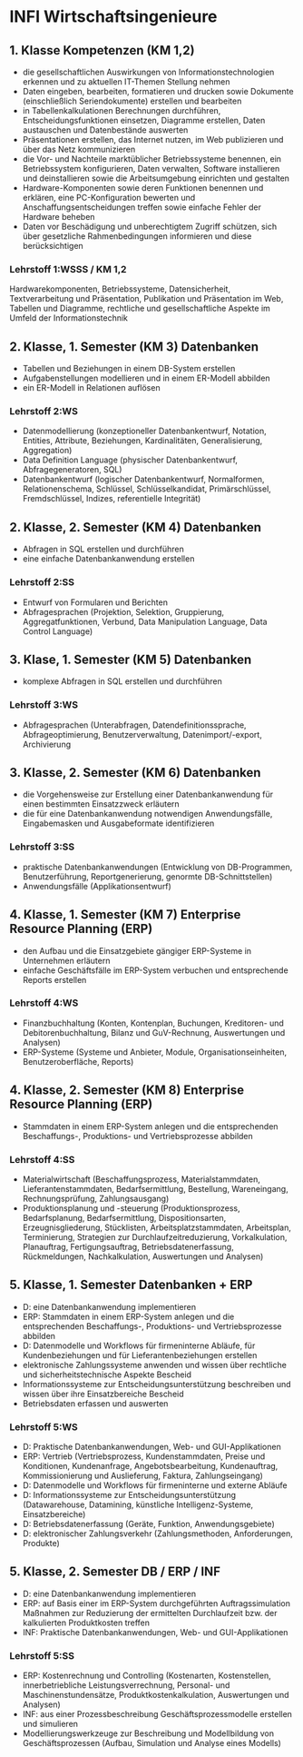 # INFI Wirtschaftsingenieure

## 1. Klasse Kompetenzen (KM 1,2)

- die gesellschaftlichen Auswirkungen von Informationstechnologien erkennen und zu aktuellen IT-Themen Stellung nehmen
- Daten eingeben, bearbeiten, formatieren und drucken sowie Dokumente (einschließlich Seriendokumente) erstellen und bearbeiten
- in Tabellenkalkulationen Berechnungen durchführen, Entscheidungsfunktionen einsetzen, Diagramme erstellen, Daten austauschen und Datenbestände auswerten
- Präsentationen erstellen, das Internet nutzen, im Web publizieren und über das Netz kommunizieren
- die Vor- und Nachteile marktüblicher Betriebssysteme benennen, ein Betriebssystem konfigurieren, Daten verwalten, Software installieren und deinstallieren sowie die Arbeitsumgebung einrichten und gestalten
- Hardware-Komponenten sowie deren Funktionen benennen und erklären, eine PC-Konfiguration bewerten und Anschaffungsentscheidungen treffen sowie einfache Fehler der Hardware beheben
- Daten vor Beschädigung und unberechtigtem Zugriff schützen, sich über gesetzliche Rahmenbedingungen informieren und diese berücksichtigen

### Lehrstoff 1:WSSS / KM 1,2

Hardwarekomponenten, Betriebssysteme, Datensicherheit, Textverarbeitung und Präsentation, Publikation und Präsentation im Web, Tabellen und Diagramme, rechtliche und gesellschaftliche Aspekte im Umfeld der Informationstechnik

## 2. Klasse, 1. Semester (KM 3) Datenbanken

- Tabellen und Beziehungen in einem DB-System erstellen
- Aufgabenstellungen modellieren und in einem ER-Modell abbilden
- ein ER-Modell in Relationen auflösen

### Lehrstoff 2:WS

- Datenmodellierung (konzeptioneller Datenbankentwurf, Notation, Entities, Attribute, Beziehungen, Kardinalitäten, Generalisierung, Aggregation)
- Data Definition Language (physischer Datenbankentwurf, Abfragegeneratoren, SQL)
- Datenbankentwurf (logischer Datenbankentwurf, Normalformen, Relationenschema, Schlüssel, Schlüsselkandidat, Primärschlüssel, Fremdschlüssel, Indizes, referentielle Integrität)

## 2. Klasse, 2. Semester (KM 4) Datenbanken

- Abfragen in SQL erstellen und durchführen
- eine einfache Datenbankanwendung erstellen

### Lehrstoff 2:SS

- Entwurf von Formularen und Berichten
- Abfragesprachen (Projektion, Selektion, Gruppierung, Aggregatfunktionen, Verbund, Data Manipulation Language, Data Control Language)

## 3. Klase, 1. Semester (KM 5) Datenbanken

- komplexe Abfragen in SQL erstellen und durchführen

### Lehrstoff 3:WS

- Abfragesprachen (Unterabfragen, Datendefinitionssprache, Abfrageoptimierung, Benutzerverwaltung, Datenimport/-export, Archivierung

## 3. Klasse, 2. Semester (KM 6) Datenbanken

- die Vorgehensweise zur Erstellung einer Datenbankanwendung für einen bestimmten Einsatzzweck erläutern
- die für eine Datenbankanwendung notwendigen Anwendungsfälle, Eingabemasken und Ausgabeformate identifizieren

### Lehrstoff 3:SS

- praktische Datenbankanwendungen (Entwicklung von DB-Programmen, Benutzerführung, Reportgenerierung, genormte DB-Schnittstellen)
- Anwendungsfälle (Applikationsentwurf)

## 4. Klasse, 1. Semester (KM 7) Enterprise Resource Planning (ERP)

- den Aufbau und die Einsatzgebiete gängiger ERP-Systeme in Unternehmen erläutern
- einfache Geschäftsfälle im ERP-System verbuchen und entsprechende Reports erstellen

### Lehrstoff 4:WS

- Finanzbuchhaltung (Konten, Kontenplan, Buchungen, Kreditoren- und Debitorenbuchhaltung, Bilanz und GuV-Rechnung, Auswertungen und Analysen)
- ERP-Systeme (Systeme und Anbieter, Module, Organisationseinheiten, Benutzeroberfläche, Reports)

## 4. Klasse, 2. Semester (KM 8) Enterprise Resource Planning (ERP)

- Stammdaten in einem ERP-System anlegen und die entsprechenden Beschaffungs-, Produktions- und Vertriebsprozesse abbilden

### Lehrstoff 4:SS

- Materialwirtschaft (Beschaffungsprozess, Materialstammdaten, Lieferantenstammdaten, Bedarfsermittlung, Bestellung, Wareneingang, Rechnungsprüfung, Zahlungsausgang)
- Produktionsplanung und -steuerung (Produktionsprozess, Bedarfsplanung, Bedarfsermittlung, Dispositionsarten, Erzeugnisgliederung, Stücklisten, Arbeitsplatzstammdaten, Arbeitsplan, Terminierung, Strategien zur Durchlaufzeitreduzierung, Vorkalkulation, Planauftrag, Fertigungsauftrag, Betriebsdatenerfassung, Rückmeldungen, Nachkalkulation, Auswertungen und Analysen)

## 5. Klasse, 1. Semester Datenbanken + ERP

- D: eine Datenbankanwendung implementieren
- ERP: Stammdaten in einem ERP-System anlegen und die entsprechenden Beschaffungs-, Produktions- und Vertriebsprozesse abbilden
- D: Datenmodelle und Workflows für firmeninterne Abläufe, für Kundenbeziehungen und für Lieferantenbeziehungen erstellen
- elektronische Zahlungssysteme anwenden und wissen über rechtliche und sicherheitstechnische Aspekte Bescheid
- Informationssysteme zur Entscheidungsunterstützung beschreiben und wissen über ihre Einsatzbereiche Bescheid
- Betriebsdaten erfassen und auswerten

### Lehrstoff 5:WS

- D: Praktische Datenbankanwendungen, Web- und GUI-Applikationen
- ERP: Vertrieb (Vertriebsprozess, Kundenstammdaten, Preise und Konditionen, Kundenanfrage, Angebotsbearbeitung, Kundenauftrag, Kommissionierung und Auslieferung, Faktura, Zahlungseingang)
- D: Datenmodelle und Workflows für firmeninterne und externe Abläufe
- D: Informationssysteme zur Entscheidungsunterstützung (Datawarehouse, Datamining, künstliche Intelligenz-Systeme, Einsatzbereiche)
- D: Betriebsdatenerfassung (Geräte, Funktion, Anwendungsgebiete)
- D: elektronischer Zahlungsverkehr (Zahlungsmethoden, Anforderungen, Produkte)

## 5. Klasse, 2. Semester DB / ERP / INF

- D: eine Datenbankanwendung implementieren
- ERP: auf Basis einer im ERP-System durchgeführten Auftragssimulation Maßnahmen zur Reduzierung der ermittelten Durchlaufzeit bzw. der kalkulierten Produktkosten treffen
- INF: Praktische Datenbankanwendungen, Web- und GUI-Applikationen

### Lehrstoff 5:SS

- ERP: Kostenrechnung und Controlling (Kostenarten, Kostenstellen, innerbetriebliche Leistungsverrechnung, Personal- und Maschinenstundensätze, Produktkostenkalkulation, Auswertungen und Analysen)
- INF: aus einer Prozessbeschreibung Geschäftsprozessmodelle erstellen und simulieren
- Modellierungswerkzeuge zur Beschreibung und Modellbildung von Geschäftsprozessen (Aufbau, Simulation und Analyse eines Modells)
